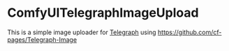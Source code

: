 # ComfyUITelegraphImageUpload

This is a simple image uploader for [Telegraph](https://telegra.ph) using https://github.com/cf-pages/Telegraph-Image


